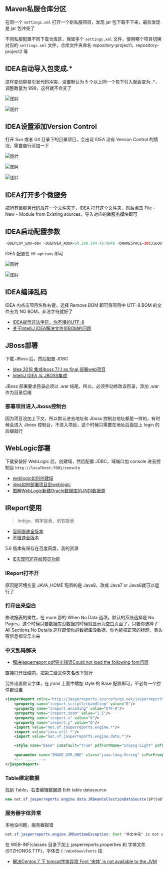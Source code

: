 ## Maven私服仓库分区

在同一个 `settings.xml` 打开一个新私服项目，发现 jar 包下载不下来，最后发现是 jar 包冲突了

不同私服配置不同下载仓库区，保留多个 `settings.xml` 文件，使用哪个项目切换对应的 `settings.xml` 文件，仓库文件夹命名 repository-project1，repository-project2 等

## IDEA自动导入包变成.*

这样变动容易引发代码冲突，设置默认为 5 个以上同一个包下引入就会变为 .*， 调整数量为 999，这样就不会变了

![图片](https://cdn.jsdelivr.net/gh/wliduo/CDN2@master/2021/01/20210109001.png)

![图片](https://cdn.jsdelivr.net/gh/wliduo/CDN2@master/2021/01/20210109002.png)

## IDEA设置添加Version Control

打开 Svn 或者 Git 目录下的目录项目，会出现 IDEA 没有 Version Control 的情况，需要自行添加一下

![图片](https://cdn.jsdelivr.net/gh/wliduo/CDN2@master/2021/01/20210109003.png)

![图片](https://cdn.jsdelivr.net/gh/wliduo/CDN2@master/2021/01/20210109004.png)

![图片](https://cdn.jsdelivr.net/gh/wliduo/CDN2@master/2021/01/20210109005.png)

## IDEA打开多个微服务

把所有微服务代码放在一个文件夹下，IDEA 打开这个文件夹，然后点击 File - New - Module from Existing sources，导入对应的微服务模块即可

## IDEA启动配置参数

```java
-DDEPLOY_ENV=dev -DSERVER_ADDR=10.248.104.42:8848 -DNAMESPACE=30c31600-7150-4c48-84a9-8f8d54fe39b9
```

IDEA 配置在 `VM options` 即可

![图片](https://cdn.jsdelivr.net/gh/wliduo/CDN2@master/2021/04/20210427005.png)

![图片](https://cdn.jsdelivr.net/gh/wliduo/CDN2@master/2021/04/20210427010.png)

## IDEA编译乱码

IDEA 内点击项目名称右键，选择 Remove BOM 即可将项目中 UTF-8 BOM 的文件去为 NO BOM，非法字符就好了

* [IDEA提示非法字符，你不懂的UTF-8](https://www.cnblogs.com/julytail/p/10291709.html)
* [关于IntelliJ IDEA解决文件带BOM的问题](https://www.pianshen.com/article/8197992925)

## JBoss部署

下载 JBoss 后，然后配置 JDBC

* [Idea 2018 集成jboss 7.1.1 as final,部署web项目](https://www.pianshen.com/article/4939103198/)
* [IntelliJ IDEA 与 JBOSS集成](https://my.oschina.net/dendy/blog/385549)

JBoss 部署要求目录必须以 .war 结尾，所以，必须手动修改该目录，添加 .war 作为目录后缀

### 部署项目进入Jboss控制台

因为项目没加上下文，所以默认进去地址和 Jboss 控制台地址都是一样的，有时候会进入 Jboss 控制台，不进入项目，这个时候只需要在地址后面加上 login 的后缀就行

## WebLogic部署

下载安装好 WebLogic 后，创建域，然后配置 JDBC，域端口加 console 进去控制台 `http://localhost:7001/console`

* [weblogic如何创建域](https://blog.csdn.net/tl2871761577/article/details/81083359)
* [idea如何部署项目到weblogic](https://blog.csdn.net/tl2871761577/article/details/81078064)
* [图解WebLogic新建Oracle数据库的JNDI数据源](https://jingyan.baidu.com/article/7f41ecec0ba13e593d095cbf.html)

## IReport使用

> Indigo、明宇报表、帆软报表
 
* [官网限速全版本](https://sourceforge.net/projects/ireport/files/iReport/iReport-5.6.0/)
* [不限速全版本](https://zh.osdn.net/projects/sfnet_ireport/releases/)

5.6 版本有保存在百度网盘，我的资源

* [IE实现PDF在线预览功能](https://blog.csdn.net/lishuoboy/article/details/88666929)

### IReport打不开

原因是环境变量 JAVA_HOME 配置的是 Java8，改成 Java7 or Java6就可以运行了

### 打印出来空白

修改报表的属性，在 more 那的 When No Data 选项，默认的系统选择是 No Pages，这个时候只要数据库没数据的时候就显示为空白页面了，只要你选择了 All Sections,No Details 这样即使你的数据库没数据，你也能把正常的标题，表头等信息都显示出来

### 中文乱码解决

* [解决jasperreport pdf导出错误Could not load the following font问题](https://blog.csdn.net/gongdaxuesheng/article/details/78470021)

直接打开压缩包，把第二级文件夹名改下就行

另外设置默认字体，在 jrxml 上面中增加 style 的 Base 配置即可，不必每一个控件都设置

```xml
<jasperReport xmlns="http://jasperreports.sourceforge.net/jasperreports" xmlns:xsi="http://www.w3.org/2001/XMLSchema-instance" xsi:schemaLocation="http://jasperreports.sourceforge.net/jasperreports http://jasperreports.sourceforge.net/xsd/jasperreport.xsd" name="chinaHKDebitNote" pageWidth="842" pageHeight="594" orientation="Landscape" whenNoDataType="AllSectionsNoDetail" columnWidth="782" leftMargin="30" rightMargin="30" topMargin="20" bottomMargin="20">
	<property name="ireport.scriptlethandling" value="0"/>
	<property name="ireport.encoding" value="UTF-8"/>
	<property name="ireport.zoom" value="1.5"/>
	<property name="ireport.x" value="0"/>
	<property name="ireport.y" value="0"/>
	<import value="net.sf.jasperreports.engine.*"/>
	<import value="java.util.*"/>
	<import value="net.sf.jasperreports.engine.data.*"/>

	<style name="Base" isDefault="true" pdfFontName="STSong-Light" pdfEncoding="UniGB-UCS2-H" isPdfEmbedded="true"/>
	
    <parameter name="IMAGE_DIR_ONE" class="java.lang.String" isForPrompting="false"/>
    <!-- ..... -->
</jasperReport>
```

### Table绑定数据

找到 Table，右击编辑数据源 Edit table datasource

```java
new net.sf.jasperreports.engine.data.JRBeanCollectionDataSource($P{table1})
```

### 服务器字体异常

本地没问题，服务器报错

```java
net.sf.jasperreports.engine.JRRuntimeException: Font '华文中宋' is not available to the JVM. See the Javadoc for more details.
```

在 WEB-INF/classes 目录下加上 jasperreports.properties 和 字体文件(STZHONGS.TTF)，字体去 `C:\Windows\Fonts` 找

* [解决Centos 7 下 tomcat字体异常 Font '宋体' is not available to the JVM](https://www.cnblogs.com/wxylog/p/6288574.html)